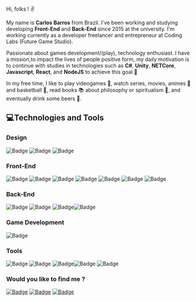 Hi, folks ! :v:


My name is **Carlos Barros** from Brazil. I've been working and studying developing **Front-End** and **Back-End** since 2015 at the university. I'm working currently as a developer freelancer and entrepreneur at Coding Labs (Future Game Studio).

Passionate about games development/(play), technology enthusiast. I have a mission,to impact the lives of people positive form, my daily motivation is to continue with studies in technologies such as **C#**, **Unity**, **NETCore**, **Javascript**, **React**, and **NodeJS** to achieve this goal.:dart: 

In my free time, I like to play videogames :space_invader:, watch series, movies, animes :movie_camera: and basketball :basketball:, read books :books: about philosophy or spiritualism :pray:, and eventually drink some beers :beers:.

## :computer:Technologies and Tools

### Design

![Badge](https://img.shields.io/badge/Photoshop-%2331A8FF?style=for-the-badge&logo=adobe%20photoshop&logoColor=FFF) ![Badge](https://img.shields.io/badge/Illustrator-%23FF9A00?style=for-the-badge&logo=adobe%20illustrator&logoColor=FFF) ![Badge](https://img.shields.io/badge/Adobe%20XD-%23FF61F6?style=for-the-badge&logo=adobe%20xd&logoColor=FFF)

### Front-End

![Badge](https://img.shields.io/badge/HTML5-%23E34F26?style=for-the-badge&logo=html5&logoColor=FFF) ![Badge](https://img.shields.io/badge/HTML5-%231572B6?style=for-the-badge&logo=css3) ![Badge](https://img.shields.io/badge/Bootstrap-%237159c1?style=for-the-badge&logo=bootstrap&logoColor=FFF) ![Badge](https://img.shields.io/badge/Javascript-%23F7DF1E?style=for-the-badge&logo=javascript&logoColor=FFF) ![Badge](https://img.shields.io/badge/React-%2320232a?style=for-the-badge&logo=react) ![Badge](https://img.shields.io/badge/Angular-%23DD0031?style=for-the-badge&logo=angular) ![Badge](https://img.shields.io/badge/Vue-%2335495e?style=for-the-badge&logo=vue.js)

### Back-End

![Badge](https://img.shields.io/badge/C%23-%23239120?style=for-the-badge&logo=c%20sharp) ![Badge](https://img.shields.io/badge/.NET%20Core-%23671473?style=for-the-badge&logo=c%20sharp) ![Badge](https://img.shields.io/badge/Node.JS-%23339933?style=for-the-badge&logo=node.js&logoColor=FFF)![Badge](https://img.shields.io/badge/Express-%23000?style=for-the-badge&logo=express)

### Game Development

![Badge](https://img.shields.io/badge/Unity-%23000?style=for-the-badge&logo=unity)

### Tools

![Badge](https://img.shields.io/badge/VSCODE-%23007ACC?style=for-the-badge&logo=visual%20studio%20code) ![Badge](https://img.shields.io/badge/Visual%20Studio-%235C2D91?style=for-the-badge&logo=visual%20studio) ![Badge](https://img.shields.io/badge/Npm-%23CB3837?style=for-the-badge&logo=npm)![Badge](https://img.shields.io/badge/GitHub-%23181717?style=for-the-badge&logo=github) ![Badge](https://img.shields.io/badge/Spotify-%231ED722?style=for-the-badge&logo=spotify&logoColor=FFF)


### Would you like to find me ?

[![Badge](https://img.shields.io/badge/-Carlos%20Barros-%230077B5?style=flat&logo=linkedin)](https://www.linkedin.com/in/carlosbarros-developer/) [![Badge](https://img.shields.io/badge/-@o__carlosbarros-%231DA1F2?style=flat&logo=twitter&logoColor=FFF)](https://twitter.com/o_carlosbarros) [![Badge](https://img.shields.io/badge/-carlos__dbs@hotmail.com-%230078D4?style=flat&logo=microsoft%20outlook)](mailto:carlos_dbs@hotmail.com)


